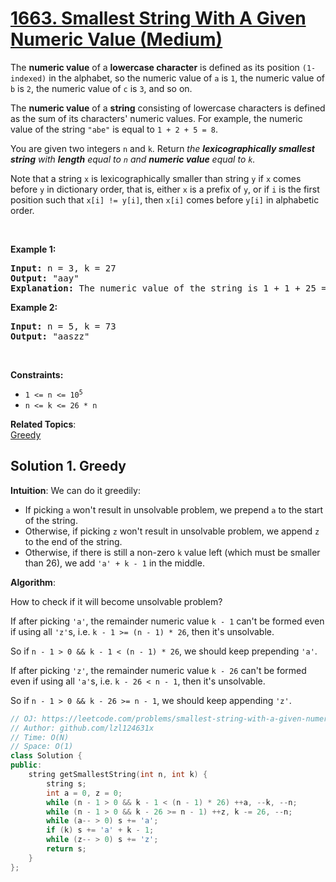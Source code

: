 # [1663. Smallest String With A Given Numeric Value (Medium)](https://leetcode.com/problems/smallest-string-with-a-given-numeric-value/)

<p>The <strong>numeric value</strong> of a <strong>lowercase character</strong> is defined as its position <code>(1-indexed)</code> in the alphabet, so the numeric value of <code>a</code> is <code>1</code>, the numeric value of <code>b</code> is <code>2</code>, the numeric value of <code>c</code> is <code>3</code>, and so on.</p>

<p>The <strong>numeric value</strong> of a <strong>string</strong> consisting of lowercase characters is defined as the sum of its characters' numeric values. For example, the numeric value of the string <code>"abe"</code> is equal to <code>1 + 2 + 5 = 8</code>.</p>

<p>You are given two integers <code>n</code> and <code>k</code>. Return <em>the <strong>lexicographically smallest string</strong> with <strong>length</strong> equal to <code>n</code> and <strong>numeric value</strong> equal to <code>k</code>.</em></p>

<p>Note that a string <code>x</code> is lexicographically smaller than string <code>y</code> if <code>x</code> comes before <code>y</code> in dictionary order, that is, either <code>x</code> is a prefix of <code>y</code>, or if <code>i</code> is the first position such that <code>x[i] != y[i]</code>, then <code>x[i]</code> comes before <code>y[i]</code> in alphabetic order.</p>

<p>&nbsp;</p>
<p><strong>Example 1:</strong></p>

<pre><strong>Input:</strong> n = 3, k = 27
<strong>Output:</strong> "aay"
<strong>Explanation:</strong> The numeric value of the string is 1 + 1 + 25 = 27, and it is the smallest string with such a value and length equal to 3.
</pre>

<p><strong>Example 2:</strong></p>

<pre><strong>Input:</strong> n = 5, k = 73
<strong>Output:</strong> "aaszz"
</pre>

<p>&nbsp;</p>
<p><strong>Constraints:</strong></p>

<ul>
	<li><code>1 &lt;= n &lt;= 10<sup>5</sup></code></li>
	<li><code>n &lt;= k &lt;= 26 * n</code></li>
</ul>


**Related Topics**:  
[Greedy](https://leetcode.com/tag/greedy/)

## Solution 1. Greedy

**Intuition**: We can do it greedily:

* If picking `a` won't result in unsolvable problem, we prepend `a` to the start of the string.
* Otherwise, if picking `z` won't result in unsolvable problem, we append `z` to the end of the string.
* Otherwise, if there is still a non-zero `k` value left (which must be smaller than 26), we add `'a' + k - 1` in the middle.

**Algorithm**:

How to check if it will become unsolvable problem?

If after picking `'a'`, the remainder numeric value `k - 1` can't be formed even if using all `'z'`s, i.e. `k - 1 >= (n - 1) * 26`, then it's unsolvable.

So if `n - 1 > 0 && k - 1 < (n - 1) * 26`, we should keep prepending `'a'`.

If after picking `'z'`, the remainder numeric value `k - 26` can't be formed even if using all `'a'`s, i.e. `k - 26 < n - 1`, then it's unsolvable.

So if `n - 1 > 0 && k - 26 >= n - 1`, we should keep appending `'z'`.

```cpp
// OJ: https://leetcode.com/problems/smallest-string-with-a-given-numeric-value/
// Author: github.com/lzl124631x
// Time: O(N)
// Space: O(1)
class Solution {
public:
    string getSmallestString(int n, int k) {
        string s;
        int a = 0, z = 0;
        while (n - 1 > 0 && k - 1 < (n - 1) * 26) ++a, --k, --n;
        while (n - 1 > 0 && k - 26 >= n - 1) ++z, k -= 26, --n;
        while (a-- > 0) s += 'a';
        if (k) s += 'a' + k - 1;
        while (z-- > 0) s += 'z';
        return s;
    }
};
```